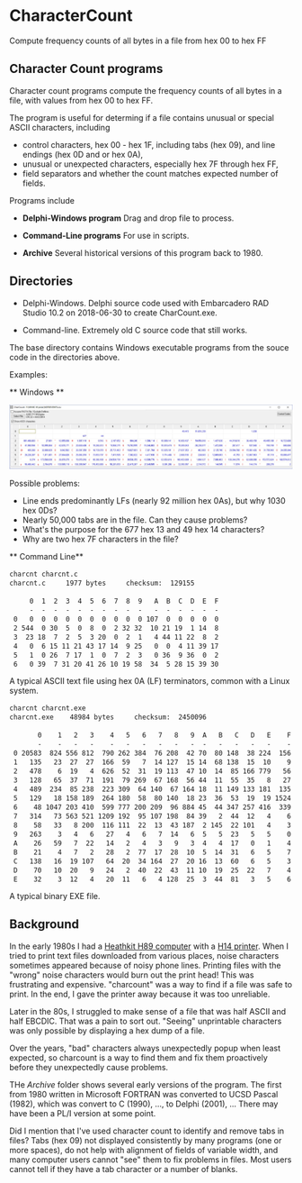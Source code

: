 # CharacterCount

Compute frequency counts of all bytes in a file from hex 00 to hex FF

## Character Count programs

Character count programs compute the frequency counts of all bytes in a file, with values from hex 00 to hex FF.

The program is useful for determing if a file contains unusual or special ASCII characters, including

  * control characters, hex 00 - hex 1F, including tabs (hex 09), and line endings (hex 0D and or hex 0A),
  * unusual or unexpected characters, especially hex 7F through hex FF,
  * field separators and whether the count matches expected number of fields.

Programs include

  * **Delphi-Windows program**  Drag and drop file to process.

  * **Command-Line programs**  For use in scripts.

  * **Archive**  Several historical versions of this program back to 1980.

## Directories

   * Delphi-Windows.  Delphi source code used with Embarcadero RAD Studio 10.2 on 2018-06-30 to create CharCount.exe.

   * Command-line.  Extremely old C source code that still works.

The base directory contains Windows executable programs from the souce code in the directories above.

Examples:

** Windows **

![MIMIC-III Lab Notes](graphics/CharCount-MIMIC-III-NoteEvents.jpg)

Possible problems:

  * Line ends predominantly LFs (nearly 92 million hex 0As), but why 1030 hex 0Ds?
  * Nearly 50,000 tabs are in the file.  Can they cause problems?
  * What's the purpose for the 677 hex 13 and 49 hex 14 characters?
  * Why are two hex 7F characters in the file?

** Command Line**

```
charcnt charcnt.c
charcnt.c     1977 bytes     checksum:  129155

     0  1  2  3  4  5  6  7  8  9   A  B  C  D  E  F
     -  -  -  -  -  -  -  -  -  -   -  -  -  -  -  -
 0   0  0  0  0  0  0  0  0  0  0 107  0  0  0  0  0
 2 544  0 30  5  0  8  0  2 32 32  10 21 19  1 14  8
 3  23 18  7  2  5  3 20  0  2  1   4 44 11 22  8  2
 4   0  6 15 11 21 43 17 14  9 25   0  0  4 11 39 17
 5   1  0 26  7 17  1  0  7  2  3   0 36  9 36  0  2
 6   0 39  7 31 20 41 26 10 19 58  34  5 28 15 39 30
```

A typical ASCII text file using hex 0A (LF) terminators, common with a Linux system.

```
charcnt charcnt.exe
charcnt.exe    48984 bytes     checksum:  2450096

       0    1   2   3    4   5   6   7   8   9  A   B   C   D   E    F
       -    -   -   -    -   -   -   -   -   -  -   -   -   -   -    -
 0 20583  824 556 812  790 262 384  76 208  42 70  80 148  38 224  156
 1   135   23  27  27  166  59   7  14 127  15 14  68 138  15  10    9
 2   478    6  19   4  626  52  31  19 113  47 10  14  85 166 779   56
 3   128   65  37  71  191  79 269  67 168  56 44  11  55  35   8   27
 4   489  234  85 238  223 309  64 140  67 164 18  11 149 133 181  135
 5   129   18 158 189  264 180  58  80 140  18 23  36  53  19  19 1524
 6    48 1047 203 410  599 777 200 209  96 884 45  44 347 257 416  339
 7   314   73 563 521 1209 192  95 107 198  84 39   2  44  12   4    6
 8    58   33   8 200  116 111  22  13  43 187  2 145  22 101   4    3
 9   263    3   4   6   27   4   6   7  14   6  5   5  23   5   5    0
 A    26   59   7  22   14   2   4   3   9   3  4   4  17   0   1    4
 B    21    4   7   2   28   2  77  17  28  10  5  14  31   6   5    7
 C   138   16  19 107   64  20  34 164  27  20 16  13  60   6   5    3
 D    70   10  20   9   24   2  40  22  43  11 10  19  25  22   7    4
 E    32    3  12   4   20  11   6   4 128  25  3  44  81   3   5    6
```

A typical binary EXE file.


##  Background

In the early 1980s I had a [Heathkit H89 computer](https://en.wikipedia.org/wiki/Zenith_Z-89) with a [H14 printer](https://www.manualslib.com/manual/901753/Heathkit-H14.html).  When I tried to print text files downloaded from various places, noise characters sometimes appeared because of noisy phone lines.  Printing files with the "wrong" noise characters would burn out the print head!  This was frustrating and expensive.  "charcount" was a way to find if a file was safe to print.  In the end, I gave the printer away because it was too unreliable.

Later in the 80s, I struggled to make sense of a file that was half ASCII and half EBCDIC.  That was a pain to sort out.  "Seeing" unprintable characters was only possible by displaying a hex dump of a file.

Over the years, "bad" characters always unexpectedly popup when least expected, so charcount is a way to find them and fix them proactively before they unexpectedly cause problems.

THe *Archive* folder shows several early versions of the program.  The first from 1980 written in Microsoft FORTRAN was converted to UCSD Pascal (1982), which was convert to C (1990), ..., to Delphi (2001), ...  There may have been a PL/I version at some point.

Did I mention that I've used character count to identify and remove tabs in files?  Tabs (hex 09) not displayed consistently by many programs (one or more spaces), do not help with alignment of fields of variable width, and many computer users cannot "see" them to fix problems in files.  Most users cannot tell if they have a tab character or a number of blanks.

